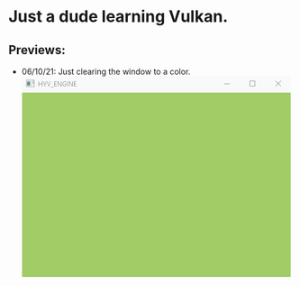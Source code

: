 # Just a dude learning Vulkan.

## Previews:

* 06/10/21: Just clearing the window to a color.
![](previews/0_061021.gif)

